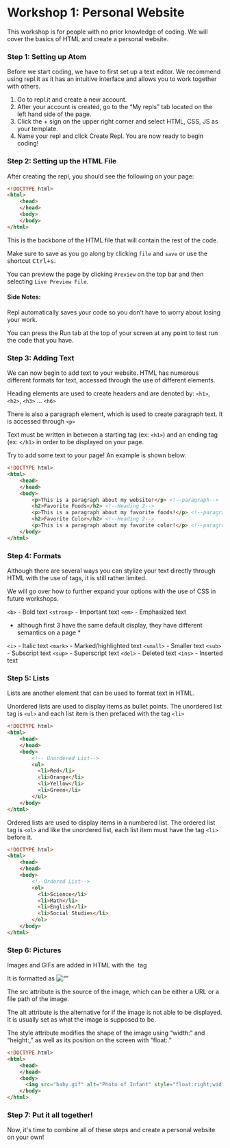 # Workshop 1: Personal Website

This workshop is for people with no prior knowledge of coding. We will cover the basics of HTML and create a personal website. 

### Step 1: Setting up Atom

Before we start coding, we have to first set up a text editor. We recommend using repl.it as it has an intuitive interface and allows you to work together with others.

1. Go to repl.it and create a new account. 
2. After your account is created, go to the “My repls” tab located on the left hand side of the page.
3. Click the + sign on the upper right corner and select HTML, CSS, JS as your template.
4. Name your repl and click Create Repl. You are now ready to begin coding! 

### Step 2: Setting up the HTML File 

After creating the repl, you should see the following on your page:

```html
<!DOCTYPE html>
<html>
    <head>
    </head>
    <body>
    </body>
</html>
```
This is the backbone of the HTML file that will contain the rest of the code. 

Make sure to save as you go along by clicking `file` and `save` or use the shortcut <kbd>Ctrl+s</kbd>. 

You can preview the page by clicking `Preview` on the top bar and then selecting `Live Preview File`.

#### Side Notes:
Repl automatically saves your code so you don’t have to worry about losing your work.

You can press the Run tab at the top of your screen at any point to test run the code that you have.

### Step 3: Adding Text

We can now begin to add text to your website. HTML has numerous different formats for text, accessed through the use of different elements. 

Heading elements are used to create headers and are denoted by: `<h1>`, `<h2>`, `<h3>` … `<h6>`

There is also a paragraph element, which is used to create paragraph text. It is accessed through `<p>` 

Text must be written in between a starting tag (ex: `<h1>`) and an ending tag (ex: `</h1>` in order to be displayed on your page. 

Try to add some text to your page! An example is shown below. 


```html
<!DOCTYPE html>
<html>
    <head>
    </head>
    <body>
        <p>This is a paragraph about my website!</p> <!--paragraph-->
        <h2>Favorite Foods</h2> <!--Heading 2-->
        <p>This is a paragraph about my favorite foods!</p> <!--paragraph-->
        <h2>Favorite Color</h2> <!--Heading 2-->
        <p>This is a paragraph about my favorite color!</p> <!--paragraph-->
    </body>
</html>
```
  
### Step 4: Formats

Although there are several ways you can stylize your text directly through HTML with the use of tags, it is still rather limited. 

We will go over how to further expand your options with the use of CSS in future workshops.
  
`<b>` - Bold text
`<strong>` - Important text
`<em>` - Emphasized text

* although first 3 have the same default display, they have different semantics on a page *

`<i>` - Italic text
`<mark>` - Marked/highlighted text
`<small>` - Smaller text
`<sub>` - Subscript text
`<sup>` - Superscript text
`<del>` - Deleted text
`<ins>` - Inserted text

### Step 5: Lists

Lists are another element that can be used to format text in HTML.
  
Unordered lists are used to display items as bullet points. 
The unordered list tag is `<ul>` and each list item is then prefaced with the tag `<li>`


```html
<!DOCTYPE html>
<html>
    <head>
    </head>
    <body>
        <!-- Unordered List-->
        <ul>
          <li>Red</li>
          <li>Orange</li>
          <li>Yellow</li>
          <li>Green</li>
        </ul>
    </body>
</html>
```

Ordered lists are used to display items in a numbered list. 
The ordered list tag is `<ol>` and like the unordered list, each list item must have the tag `<li>` before it.

```html
<!DOCTYPE html>
<html>
    <head>
    </head>
    <body>
        <!--Ordered List-->
        <ol>
          <li>Science</li>
          <li>Math</li>
          <li>English</li>
          <li>Social Studies</li>
        </ol>
    </body>
</html>
```

### Step 6: Pictures

Images and GIFs are added in HTML with the <img> tag

It is formatted as <img src = “” alt = “” style = “”> 

The src attribute is the source of the image, which can be either a URL or a file path of the image. 

The alt attribute is the alternative for if the image is not able to be displayed. 
It is usually set as what the image is supposed to be. 

The style attribute modifies the shape of the image using “width:” and “height:,” as well as its position on the screen with “float:.”

```html
<!DOCTYPE html>
<html>
    <head>
    </head>
    <body>
      <img src="baby.gif" alt="Photo of Infant" style="float:right;width:50px;height:50px;">
    </body>
</html>
```

### Step 7: Put it all together!

Now, it's time to combine all of these steps and create a personal website on your own!
